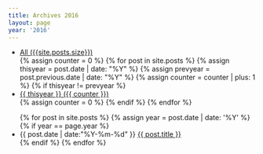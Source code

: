 ```yaml
---
title: Archives 2016
layout: page
year: '2016'
---
```


<ul class="archive-years">
<li><a href="/archive/archives" title="archives" rel="{{ cat[1].size }}">All ({{site.posts.size}})</a></li>
  {% assign counter = 0 %}
  {% for post in site.posts %}
    {% assign thisyear = post.date | date: "%Y" %}
    {% assign prevyear = post.previous.date | date: "%Y" %}
    {% assign counter = counter | plus: 1 %}
    {% if thisyear != prevyear %}
        <li><a href="/archive/{{ post.date | date:"%Y" }}">{{ thisyear }} ({{ counter }})</a></li>
      {% assign counter = 0 %}
    {% endif %}
  {% endfor %}
</ul>

<ul>
{% for post in site.posts %}
    {% assign year = post.date | date: '%Y' %}
        {% if year == page.year %}
          <li class="listing-item">
          <time datetime="{{ post.date | date:"%Y-%m-%d" }}">{{ post.date | date:"%Y-%m-%d" }}</time>
          <a href="{{ post.url }}" title="{{ post.title }}">{{ post.title }}</a>
          </li>
    {% endif %}
{% endfor %}
</ul>